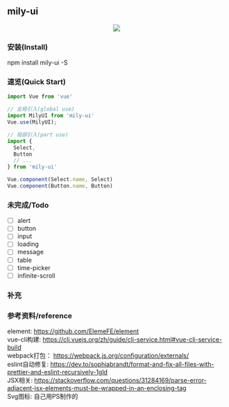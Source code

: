 ## mily-ui

<p style="text-align:center">
  <img src="https://github.com/milyyy/mily-ui/mily-ui_logo.svg">
</p>


### 安装(Install)
npm install mily-ui -S

### 速览(Quick Start)
```js
import Vue from 'vue'

// 全局引入(global use)
import MilyUI from 'mily-ui'
Vue.use(MilyUI);

// 局部引入(part use)
import {
  Select,
  Button
  // ...
} from 'mily-ui'

Vue.component(Select.name, Select)
Vue.component(Button.name, Button)
```   


### 未完成/Todo

- [ ] alert
- [ ] button
- [ ] input
- [ ] loading
- [ ] message
- [ ] table
- [ ] time-picker
- [ ] infinite-scroll   

### 补充


### 参考资料/reference
element:  https://github.com/ElemeFE/element  
vue-cli构建: https://cli.vuejs.org/zh/guide/cli-service.html#vue-cli-service-build  
webpack打包： https://webpack.js.org/configuration/externals/  
eslint自动修复: https://dev.to/sophiabrandt/format-and-fix-all-files-with-prettier-and-eslint-recursively-1gld  
JSX相关: https://stackoverflow.com/questions/31284169/parse-error-adjacent-jsx-elements-must-be-wrapped-in-an-enclosing-tag  
Svg图标: 自己用PS制作的  

